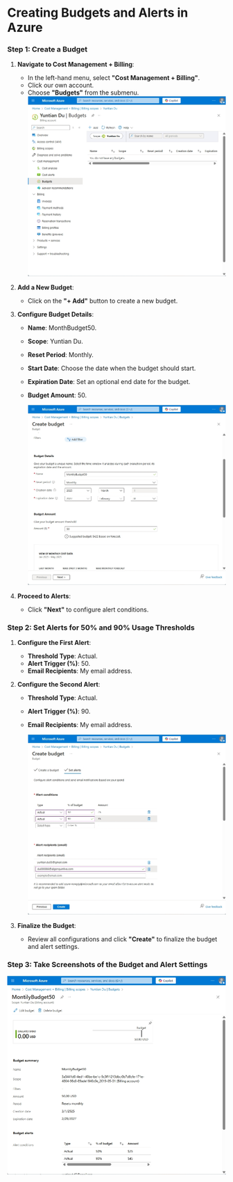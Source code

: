 # Creating Budgets and Alerts in Azure

### Step 1: Create a Budget

1. **Navigate to Cost Management + Billing**:

   - In the left-hand menu, select **"Cost Management + Billing"**.
   - Click our own account.
   - Choose **"Budgets"** from the submenu.
     ![2-1](./screenshots/2-1.png)

2. **Add a New Budget**:

   - Click on the **"+ Add"** button to create a new budget.

3. **Configure Budget Details**:

   - **Name**: MonthBudget50.

   - **Scope**: Yuntian Du.

   - **Reset Period**: Monthly.

   - **Start Date**: Choose the date when the budget should start.

   - **Expiration Date**: Set an optional end date for the budget.

   - **Budget Amount**: 50.

     ![2-2](./screenshots/2-2.png)

4. **Proceed to Alerts**:

   - Click **"Next"** to configure alert conditions.

### **Step 2: Set Alerts for 50% and 90% Usage Thresholds**

1. **Configure the First Alert**:

   - **Threshold Type**: Actual.
   - **Alert Trigger (%)**: 50.
   - **Email Recipients**: My email address.

2. **Configure the Second Alert**:

   - **Threshold Type**: Actual.

   - **Alert Trigger (%)**: 90.

   - **Email Recipients**: My email address.

     ![2-3](./screenshots/2-3.png)

3. **Finalize the Budget**:

   - Review all configurations and click **"Create"** to finalize the budget and alert settings.

### **Step 3: Take Screenshots of the Budget and Alert Settings**

![2-4](./screenshots/2-4.png)